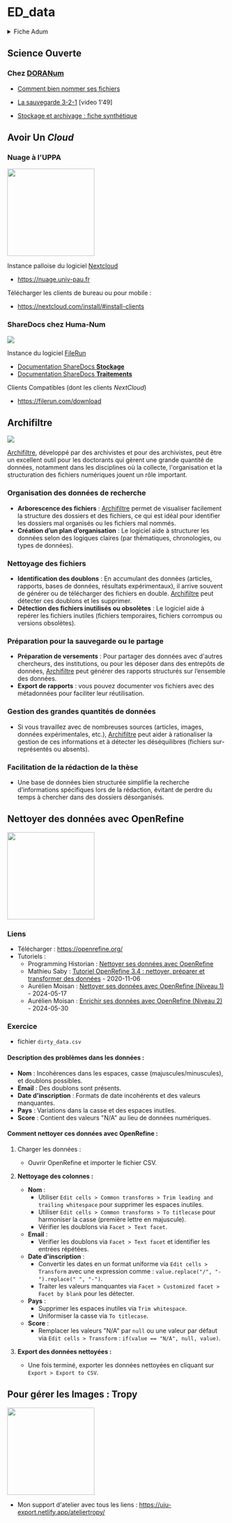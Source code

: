 # ED_data

<details>
    <summary>Fiche Adum</summary>

### Objectifs :

Faire le ménage, organiser et nettoyer ses données avec ArchiFiltre, Nuage (nextcloud), OpenRefine... :

- Connaître des méthodes d’organisation de données
- Savoir trier ses données
- Connaître des outils de nettoyage de données


### Programme :

- Explorer ses données existantes avec Archifiltre
- Stocker et sauvegarder
- Nettoyer avec OpenRefine

### Equipe pédagogique :

Julien Rabaud, Service Commun de Documentation (SCD) & Pôle Numérique, <julien.rabaud@univ-pau.fr>

### Méthode pédagogique :

Le module alternera entre interventions magistrales et TD d’application sur ordinateur.

### Compétences acquises à l'issue de la formation :

Savoir utiliser un ensemble d’outils techniques de base pour gérer et organiser ses données dans le cadre d’une activité de recherche.

### Langue de l'intervention :

français

### La formation participe à l'objectif suivant :

être directement utile pour la réalisation des travaux personnels de recherche

</details>


## Science Ouverte

### Chez [DORANum](https://doranum.fr/)

- [Comment bien nommer ses fichiers](https://doranum.fr/stockage-archivage/comment-nommer-fichiers_10_13143_wgqw-aa59/)

- [La sauvegarde 3-2-1](https://doranum.fr/stockage-archivage/la-sauvegarde-3-2-1_10_13143_1gdh-tk61/) [video 1'49]

- [Stockage et archivage : fiche synthétique](https://doranum.fr/stockage-archivage/stockage-et-archivage-fiche-synthetique_10_13143_0c4b-2743/)

## Avoir Un *Cloud*

### Nuage à l'UPPA

<img src="https://nextcloud.com/wp-content/uploads/2022/10/nextcloud-logo-blue-transparent.svg" width="200">

Instance palloise du logiciel [Nextcloud](https://nextcloud.com/)

- <https://nuage.univ-pau.fr>

Télécharger les clients de bureau ou pour mobile : 

- <https://nextcloud.com/install/#install-clients>

### ShareDocs chez Huma-Num

![](https://humanid.huma-num.fr/static/humanid/images/apps/sharedocs.png)

Instance du logiciel [FileRun](https://filerun.com/)

- [Documentation ShareDocs **Stockage**](https://documentation.huma-num.fr/sharedocs-stockage/)
- [Documentation ShareDocs **Traitements**](https://documentation.huma-num.fr/sharedocs-traitement/)

Clients Compatibles (dont les clients *NextCloud*)

- <https://filerun.com/download>

## Archifiltre

![](https://archifiltre.fabrique.social.gouv.fr/app/uploads/2024/07/Aime-par-Chloe-1-e1721076329956-150x150.png)

[Archifiltre], développé par des archivistes et pour des archivistes, peut être un excellent outil pour les doctorants qui gèrent une grande quantité de données, notamment dans les disciplines où la collecte, l'organisation et la structuration des fichiers numériques jouent un rôle important.

[Archifiltre]: https://archifiltre.fabrique.social.gouv.fr/

### Organisation des données de recherche

- **Arborescence des fichiers** : [Archifiltre] permet de visualiser facilement la structure des dossiers et des fichiers, ce qui est idéal pour identifier les dossiers mal organisés ou les fichiers mal nommés.
- **Création d’un plan d’organisation** : Le logiciel aide à structurer les données selon des logiques claires (par thématiques, chronologies, ou types de données).

### Nettoyage des fichiers

- **Identification des doublons** : En accumulant des données (articles, rapports, bases de données, résultats expérimentaux), il arrive souvent de générer ou de télécharger des fichiers en double. [Archifiltre] peut détecter ces doublons et les supprimer.
- **Détection des fichiers inutilisés ou obsolètes** : Le logiciel aide à repérer les fichiers inutiles (fichiers temporaires, fichiers corrompus ou versions obsolètes).

### Préparation pour la sauvegarde ou le partage

- **Préparation de versements** : Pour partager des données avec d'autres chercheurs, des institutions, ou pour les déposer dans des entrepôts de données, [Archifiltre] peut générer des rapports structurés sur l’ensemble des données.
- **Export de rapports** : vous pouvez documenter vos fichiers avec des métadonnées pour faciliter leur réutilisation.

### Gestion des grandes quantités de données

- Si vous travaillez avec de nombreuses sources (articles, images, données expérimentales, etc.), [Archifiltre] peut aider à rationaliser la gestion de ces informations et à détecter les déséquilibres (fichiers sur-représentés ou absents).

### Facilitation de la rédaction de la thèse

- Une base de données bien structurée simplifie la recherche d’informations spécifiques lors de la rédaction, évitant de perdre du temps à chercher dans des dossiers désorganisés.


## Nettoyer des données avec OpenRefine

<img src="https://openrefine.org/img/openrefine_logo.svg" width="200">

### Liens

- Télécharger : <https://openrefine.org/>
- Tutoriels :
  - Programming Historian : [Nettoyer ses données avec OpenRefine](https://programminghistorian.org/fr/lecons/nettoyer-ses-donnees-avec-openrefine) 
  - Mathieu Saby : [Tutoriel OpenRefine 3.4 : nettoyer, préparer et transformer des données](https://msaby.gitlab.io/tutoriel-openrefine/) - 2020-11-06
  - Aurélien Moisan : [Nettoyer ses données avec OpenRefine (Niveau 1)](https://zenodo.org/records/11263006) - 2024-05-17
  - Aurélien Moisan : [Enrichir ses données avec OpenRefine (Niveau 2)](https://zenodo.org/records/11449613) - 2024-05-30


### Exercice

- fichier `dirty_data.csv`


#### Description des problèmes dans les données :

- **Nom** : Incohérences dans les espaces, casse (majuscules/minuscules), et doublons possibles.
- **Email** : Des doublons sont présents.
- **Date d'inscription** : Formats de date incohérents et des valeurs manquantes.
- **Pays** : Variations dans la casse et des espaces inutiles.
- **Score** : Contient des valeurs "N/A" au lieu de données numériques.

#### Comment nettoyer ces données avec OpenRefine :

1.  Charger les données :
    
    -   Ouvrir OpenRefine et importer le fichier CSV.

2.  **Nettoyage des colonnes :**
    
    -   **Nom** :
        -   Utiliser `Edit cells > Common transforms > Trim leading and trailing whitespace` pour supprimer les espaces inutiles.
        -   Utiliser `Edit cells > Common transforms > To titlecase` pour harmoniser la casse (première lettre en majuscule).
        -   Vérifier les doublons via `Facet > Text facet`.
    -   **Email** :
        -   Vérifier les doublons via `Facet > Text facet` et identifier les entrées répétées.
    -   **Date d'inscription** :
        -   Convertir les dates en un format uniforme via `Edit cells > Transform` avec une expression comme : `value.replace("/", "-").replace(" ", "-")`.
        -   Traiter les valeurs manquantes via `Facet > Customized facet > Facet by blank` pour les détecter.
    -   **Pays** :
        -   Supprimer les espaces inutiles via `Trim whitespace`.
        -   Uniformiser la casse via `To titlecase`.
    -   **Score** :
        -   Remplacer les valeurs "N/A" par `null` ou une valeur par défaut via `Edit cells > Transform` : `if(value == "N/A", null, value)`.
3.  **Export des données nettoyées :**
    
    -   Une fois terminé, exporter les données nettoyées en cliquant sur `Export > Export to CSV`.


## Pour gérer les Images : Tropy

<img src="https://hn.maisondelarecherche.fr/wp-content/uploads/2017/10/tropy.jpg" width="200">


- Mon support d'atelier avec tous les liens : <https://uju-export.netlify.app/ateliertropy/>